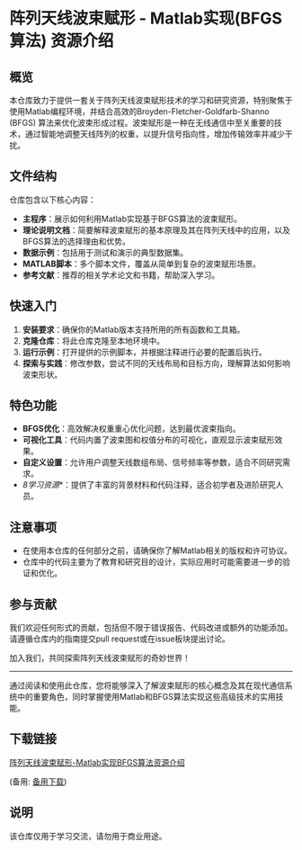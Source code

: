 # 阵列天线波束赋形 - Matlab实现(BFGS算法) 资源介绍

## 概览

本仓库致力于提供一套关于阵列天线波束赋形技术的学习和研究资源，特别聚焦于使用Matlab编程环境，并结合高效的Broyden-Fletcher-Goldfarb-Shanno (BFGS) 算法来优化波束形成过程。波束赋形是一种在无线通信中至关重要的技术，通过智能地调整天线阵列的权重，以提升信号指向性，增加传输效率并减少干扰。

## 文件结构

仓库包含以下核心内容：

- **主程序**：展示如何利用Matlab实现基于BFGS算法的波束赋形。
- **理论说明文档**：简要解释波束赋形的基本原理及其在阵列天线中的应用，以及BFGS算法的选择理由和优势。
- **数据示例**：包括用于测试和演示的典型数据集。
- **MATLAB脚本**：多个脚本文件，覆盖从简单到复杂的波束赋形场景。
- **参考文献**：推荐的相关学术论文和书籍，帮助深入学习。

## 快速入门

1. **安装要求**：确保你的Matlab版本支持所用的所有函数和工具箱。
2. **克隆仓库**：将此仓库克隆至本地环境中。
3. **运行示例**：打开提供的示例脚本，并根据注释进行必要的配置后执行。
4. **探索与实践**：修改参数，尝试不同的天线布局和目标方向，理解算法如何影响波束形状。

## 特色功能

- **BFGS优化**：高效解决权重重心优化问题，达到最优波束指向。
- **可视化工具**：代码内置了波束图和权值分布的可视化，直观显示波束赋形效果。
- **自定义设置**：允许用户调整天线数组布局、信号频率等参数，适合不同研究需求。
- *8学习资源**：提供了丰富的背景材料和代码注释，适合初学者及进阶研究人员。

## 注意事项

- 在使用本仓库的任何部分之前，请确保你了解Matlab相关的版权和许可协议。
- 仓库中的代码主要为了教育和研究目的设计，实际应用时可能需要进一步的验证和优化。

## 参与贡献

我们欢迎任何形式的贡献，包括但不限于错误报告、代码改进或额外的功能添加。请遵循仓库内的指南提交pull request或在issue板块提出讨论。

加入我们，共同探索阵列天线波束赋形的奇妙世界！

---

通过阅读和使用此仓库，您将能够深入了解波束赋形的核心概念及其在现代通信系统中的重要角色，同时掌握使用Matlab和BFGS算法实现这些高级技术的实用技能。

## 下载链接
[阵列天线波束赋形-Matlab实现BFGS算法资源介绍]() 

(备用: [备用下载](https://pan.baidu.com/s/1JfxHeOFwcXAZCY9tnzQHog?pwd=1234))

## 说明

该仓库仅用于学习交流，请勿用于商业用途。
